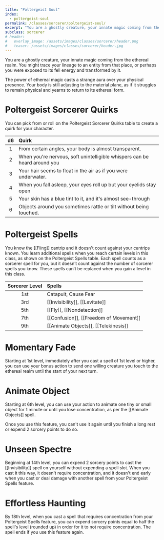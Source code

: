 ```yaml
---
title: "Poltergeist Soul"
index: 
  - poltergeist-soul
permalink: /classes/sorcerer/poltergeist-soul/
excerpt: "You are a ghostly creature, your innate magic coming from the ethereal realm."
subclass: sorcerer
# header:
#   overlay_image: /assets/images/classes/sorcerer/header.png
#   teaser: /assets/images/classes/sorcerer/header.jpg
---
```

You are a ghostly creature, your innate magic coming from the ethereal realm. You might trace your lineage to an entity from that place, or perhaps you were exposed to its fell energy and transformed by it.

The power of ethereal magic casts a strange aura over your physical presence. Your body is still adjusting to the material plane, as if it struggles to remain physical and yearns to return to its ethereal form.

# Poltergeist Sorcerer Quirks
You can pick from or roll on the Poltergeist Sorcerer Quirks table to create a quirk for your character.

| d6 | Quirk |
| :--: | :--- |
| 1 | From certain angles, your body is almost transparent. |
| 2 | When you're nervous, soft unintelligible whispers can be heard around you |
| 3 | Your hair seems to float in the air as if you were underwater. |
| 4 | When you fall asleep, your eyes roll up but your eyelids stay open |
| 5 | Your skin has a blue tint to it, and it's almost see-through |
| 6 | Objects around you sometimes rattle or tilt without being touched. |

# Poltergeist Spells
You know the [[Fling]] cantrip and it doesn't count against your cantrips known. You learn additional spells when you reach certain levels in this class, as shown on the Poltergeist Spells table. Each spell counts as a sorcerer spell for you, but it doesn’t count against the number of sorcerer spells you know. These spells can’t be replaced when you gain a level in this class.

| Sorcerer Level | Spells |
| :--: | :--- |
| 1st | Catapult, Cause Fear |
| 3rd | [[Invisibility]], [[Levitate]] |
| 5th | [[Fly]], [[Nondetection]] |
| 7th | [[Confusion]], [[Freedom of Movement]] |
| 9th | [[Animate Objects]], [[Telekinesis]] |

# Momentary Fade
Starting at 1st level, immediately after you cast a spell of 1st level or higher, you can use your bonus action to send one willing creature you touch to the ethereal realm until the start of your next turn.

# Animate Object
Starting at 6th level, you can use your action to animate one tiny or small object for 1 minute or until you lose concentration, as per the [[Animate Objects]] spell.

Once you use this feature, you can't use it again until you finish a long rest or expend 2 sorcery points to do so.

# Unseen Spectre 
Beginning at 14th level, you can expend 2 sorcery points to cast the [[Invisibility]] spell on yourself without expending a spell slot. When you cast it this way, it doesn't require concentration, and it doesn't end early when you cast or deal damage with another spell from your Poltergeist Spells feature.

# Effortless Haunting 
By 18th level, when you cast a spell that requires concentration from your Poltergeist Spells feature, you can expend sorcery points equal to half the spell's level (rounded up) in order for it to not require concentration. The spell ends if you use this feature again.